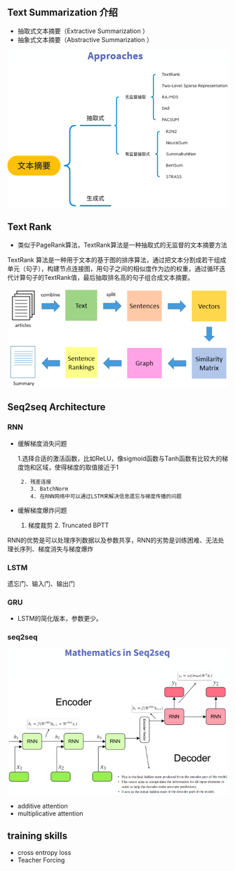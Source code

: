 ## Text Summarization  介绍

+ 抽取式文本摘要（Extractive Summarization  ）
+ 抽象式文本摘要（Abstractive Summarization  ）

<img src="figure/image-20210425195006654.png" alt="image-20210425195006654" style="zoom:67%;" />

## Text Rank  

+ 类似于PageRank算法，TextRank算法是一种抽取式的无监督的文本摘要方法

TextRank 算法是一种用于文本的基于图的排序算法，通过把文本分割成若干组成单元（句子），构建节点连接图，用句子之间的相似度作为边的权重，通过循环迭代计算句子的TextRank值，最后抽取排名高的句子组合成文本摘要。

<img src="figure/image-20210425225621456.png" alt="image-20210425225621456" style="zoom:80%;" />

## Seq2seq Architecture  

### RNN

+ 缓解梯度消失问题

   1.选择合适的激活函数，比如ReLU，像sigmoid函数与Tanh函数有比较大的梯度饱和区域，使得梯度的取值接近于1

       2. 残差连接
          3. BatchNorm
          4. 在RNN网络中可以通过LSTM来解决信息遗忘与梯度传播的问题

+ 缓解梯度爆炸问题

     1. 梯度裁剪
        2. Truncated BPTT

RNN的优势是可以处理序列数据以及参数共享，RNN的劣势是训练困难、无法处理长序列、梯度消失与梯度爆炸

### LSTM

遗忘门、输入门、输出门

### GRU

+ LSTM的简化版本，参数更少。

### seq2seq



<img src="figure/image-20210425231602623.png" alt="image-20210425231602623" style="zoom:80%;" />

+ additive attention
+ multiplicative attention

## training skills

+ cross entropy loss
+ Teacher Forcing

